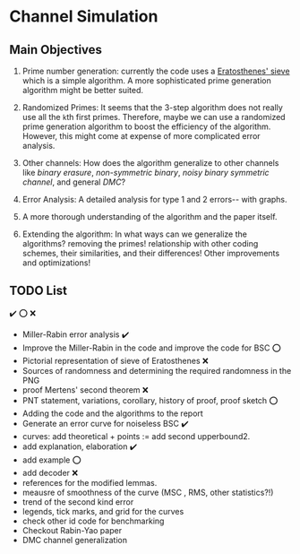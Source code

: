 # Channel Simulation

## Main Objectives
1. Prime number generation: currently the code uses a [Eratosthenes' sieve](https://en.wikipedia.org/wiki/Sieve_of_Eratosthenes) which is a simple algorithm. A more sophisticated prime generation algorithm might be better suited.

2. Randomized Primes: It seems that the 3-step algorithm does not really use all the `k`th first primes. Therefore, maybe we can use a randomized prime generation algorithm to boost the efficiency of the algorithm. However, this might come at expense of more complicated error analysis. 
3. Other channels: How does the algorithm generalize to other channels like *binary erasure*, *non-symmetric binary*, *noisy binary symmetric channel*, and general *DMC*? 
4. Error Analysis: A detailed analysis for type 1 and 2 errors-- with graphs. 
5. A more thorough understanding of the algorithm and the paper itself.
6. Extending the algorithm: In what ways can we generalize the algorithms? removing the primes! relationship with other coding schemes, their similarities, and their differences! Other improvements and optimizations!

## TODO List
:heavy_check_mark: :o: :x:
- Miller-Rabin error analysis :heavy_check_mark:
- Improve the Miller-Rabin in the code and improve the code for BSC :o:
- Pictorial representation of sieve of Eratosthenes  :x:
- Sources of randomness and determining the required randomness in the PNG
- proof Mertens' second theorem :x:
- PNT statement, variations, corollary, history of proof, proof sketch :o:
- Adding the code and the algorithms to the report
- Generate an error curve for noiseless BSC :heavy_check_mark:
- curves: add theoretical + points := add second upperbound2.
- add explanation, elaboration :heavy_check_mark:
- add example   :o:
- add decoder   :x:
- references for the modified lemmas.
- meausre of smoothness of the curve (MSC , RMS, other statistics?!)
- trend of the second kind error
- legends, tick marks, and grid for the curves 
-  check other id code for benchmarking
- Checkout Rabin-Yao paper
- DMC channel generalization
